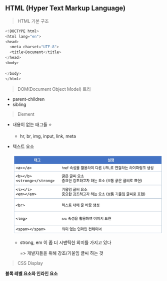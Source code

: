 ## HTML (Hyper Text Markup Language)

> HTML 기본 구조

```python
<!DOCTYPE html>
<html lang="en">
<head>
  <meta charset="UTF-8">
  <title>Document</title>
</head>
<body>
  
</body>
</html>
```

> DOM(Document Object Model) 트리

* parent-children
* sibling

> Element

* 내용이 없는 태그들 :star: 
  * hr, br, img, input, link, meta

* 텍스트 요소

  ![image-20220204104604777](web_day2.assets/image-20220204104604777.png)

  * strong, em 이 좀 더 시맨틱한 의미를 가지고 있다

    => 개발자들을 위해 강조/기울임 글씨 하는 것



>  CSS Display

**블록 레벨 요소와 인라인 요소**